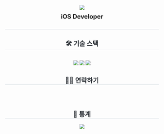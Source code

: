 <div align="center">
    <img src="https://capsule-render.vercel.app/api?type=soft&color=0:aed4ff,100:466991&height=240&text=Woobi&animation=&fontColor=ffffff&fontSize=50" />
    <div style="margin-top: 10px; font-size: 20px; font-weight: bold;">iOS Developer</div>
</div>
<div align="center"> 
    <h2 style="border-bottom: 1px solid #d8dee4; color: #282d33;"></h2>  
    <div style="font-weight: 700; font-size: 15px; text-align: center; color: #282d33;"></div> 
</div>
<div align="center">
    <h2 style="border-bottom: 1px solid #d8dee4; color: #282d33;">🛠️ 기술 스택</h2> <br> 
    <div style="margin: 0 auto; text-align: center;" align="center"> 
        <img src="https://img.shields.io/badge/Swift-F05138?style=flat-square&logo=Swift&logoColor=white">
        <img src="https://img.shields.io/badge/Github-181717?style=flat-square&logo=Github&logoColor=white">
        <img src="https://img.shields.io/badge/IOS-000000?style=flat-square&logo=IOS&logoColor=white">
    </div>
</div>
<div align="center">
    <h2 style="border-bottom: 1px solid #d8dee4; color: #282d33;">🧑‍💻 연락하기</h2> <br> 
    <div align="center">  </div>  <br> 
    <div align="center">  </div> 
</div>
<div align="center"> 
    <h2 style="border-bottom: 1px solid #d8dee4; color: #282d33;">🏅 통계</h2> <div align="center"> <img src="https://github-readme-stats.vercel.app/api?username=Woobios97&bg_color=180,779ecb,00000000&title_color=ffffff&text_color=ffffff"
         />  </div> 
</div>
